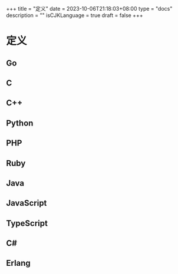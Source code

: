 +++
title = "定义"
date = 2023-10-06T21:18:03+08:00
type = "docs"
description = ""
isCJKLanguage = true
draft = false
+++

# 定义

## Go



## C



## C++



## Python



## PHP



## Ruby



## Java



## JavaScript



## TypeScript



## C#



## Erlang

